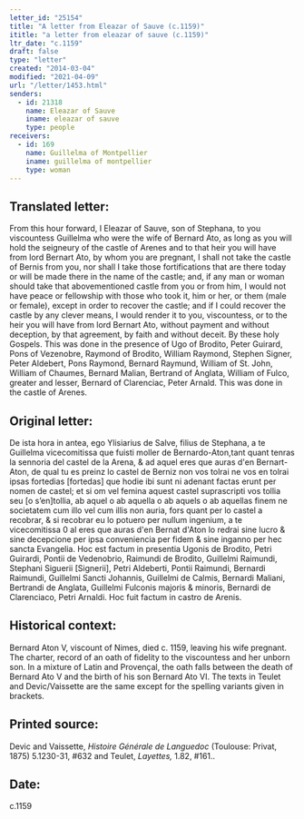 ```yaml
---
letter_id: "25154"
title: "A letter from Eleazar of Sauve (c.1159)"
ititle: "a letter from eleazar of sauve (c.1159)"
ltr_date: "c.1159"
draft: false
type: "letter"
created: "2014-03-04"
modified: "2021-04-09"
url: "/letter/1453.html"
senders:
  - id: 21318
    name: Eleazar of Sauve
    iname: eleazar of sauve
    type: people
receivers:
  - id: 169
    name: Guillelma of Montpellier
    iname: guillelma of montpellier
    type: woman
---
```

<h2> Translated letter:</h2>From this hour forward, I Eleazar of Sauve, son of Stephana, to you viscountess Guillelma who were the wife of Bernard Ato, as long as you will hold the seigneury of the castle of Arenes and to that heir you will have from lord Bernart Ato, by whom you are pregnant, I shall not take the castle of Bernis from you, nor shall I take those fortifications that are there today or will be made there in the name of the castle; and, if any man or woman should take that abovementioned castle from you or from him, I would not have peace or fellowship with those who took it, him or her, or them (male or female), except in order to recover the castle; and if I could recover the castle by any clever means, I would render it to you, viscountess, or to the heir you will have from lord Bernart Ato, without  payment and without deception, by that agreement, by faith and without deceit.  By these holy Gospels. This was done in the presence of Ugo of Brodito, Peter Guirard, Pons of Vezenobre, Raymond of Brodito, William Raymond, Stephen Signer, Peter Aldebert, Pons Raymond, Bernard Raymund, William  of St. John, William of Chaumes, Bernard Malian, Bertrand of Anglata, William of Fulco, greater and lesser, Bernard of Clarenciac, Peter Arnald.  This was done in the castle of Arenes.
<h2 class="mt-4"> Original letter:</h2>De ista hora in antea, ego Ylisiarius de Salve, filius de Stephana, a te Guillelma vicecomitissa que fuisti moller de Bernardo-Aton,tant quant tenras la sennoria del castel de la Arena, & ad aquel eres que auras d'en Bernart-Aton, de qual tu es preinz lo castel de Berniz non vos tolrai ne vos en tolrai ipsas fortedias [fortedas] que hodie ibi sunt ni adenant factas erunt per nomen de castel; et si om vel femina aquest castel suprascripti vos tollia seu [o s’en]tollia, ab aquel o ab aquella o ab aquels o ab aquellas finem ne societatem cum illo vel cum illis non auria, fors quant per lo castel a recobrar, & si recobrar eu lo potuero per nullum ingenium, a te vicecomitissa 0 al eres que auras d'en Bernat d'Aton lo redrai sine lucro & sine decepcione per ipsa conveniencia per fidem & sine inganno per hec sancta Evangelia. Hoc est factum in presentia Ugonis de Brodito, Petri Guirardi, Pontii de Vedenobrio, Raimundi de Brodito, Guillelmi Raimundi, Stephani Siguerii [Signerii], Petri  Aldeberti, Pontii Raimundi, Bernardi Raimundi, Guillelmi Sancti Johannis, Guillelmi de Calmis, Bernardi Maliani, Bertrandi de Anglata, Guillelmi Fulconis majoris & minoris, Bernardi de Clarenciaco, Petri Arnaldi. Hoc fuit factum in castro de Arenis. 




<h2 class="mt-4"> Historical context:</h2>Bernard Aton V, viscount of Nimes, died c. 1159, leaving his wife pregnant.  The charter, record of an oath of fidelity to the viscountess and her unborn son.  In a mixture of Latin and Provençal, the oath falls between the death of Bernard Ato V and the birth of his son Bernard Ato VI. The texts in Teulet and Devic/Vaissette are the same except for the spelling variants given in brackets.




<h2 class="mt-4"> Printed source:</h2><p>Devic and Vaissette, <em>Histoire <em>Générale&nbsp;</em>de Languedoc</em> (Toulouse: Privat, 1875) 5.1230-31, #632 and Teulet, <em>Layettes,</em> 1.82, #161..</p><h2 class="mt-4"> Date:</h2>c.1159